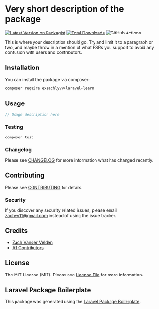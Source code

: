 # Very short description of the package

[![Latest Version on Packagist](https://img.shields.io/packagist/v/exzachlyvv/laravel-learn.svg?style=flat-square)](https://packagist.org/packages/exzachlyvv/laravel-learn)
[![Total Downloads](https://img.shields.io/packagist/dt/exzachlyvv/laravel-learn.svg?style=flat-square)](https://packagist.org/packages/exzachlyvv/laravel-learn)
![GitHub Actions](https://github.com/exzachlyvv/laravel-learn/actions/workflows/main.yml/badge.svg)

This is where your description should go. Try and limit it to a paragraph or two, and maybe throw in a mention of what PSRs you support to avoid any confusion with users and contributors.

## Installation

You can install the package via composer:

```bash
composer require exzachlyvv/laravel-learn
```

## Usage

```php
// Usage description here
```

### Testing

```bash
composer test
```

### Changelog

Please see [CHANGELOG](CHANGELOG.md) for more information what has changed recently.

## Contributing

Please see [CONTRIBUTING](CONTRIBUTING.md) for details.

### Security

If you discover any security related issues, please email zachvv11@gmail.com instead of using the issue tracker.

## Credits

-   [Zach Vander Velden](https://github.com/exzachlyvv)
-   [All Contributors](../../contributors)

## License

The MIT License (MIT). Please see [License File](LICENSE.md) for more information.

## Laravel Package Boilerplate

This package was generated using the [Laravel Package Boilerplate](https://laravelpackageboilerplate.com).
